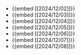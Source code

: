 - {{embed [[2024/12/02]]}}
- {{embed [[2024/12/03]]}}
- {{embed [[2024/12/04]]}}
- {{embed [[2024/12/05]]}}
- {{embed [[2024/12/06]]}}
- {{embed [[2024/12/07]]}}
- {{embed [[2024/12/08]]}}
